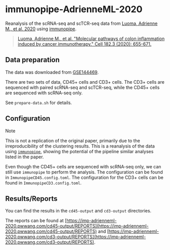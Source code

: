 # immunopipe-AdrienneML-2020

Reanalysis of the scRNA-seq and scTCR-seq data from [Luoma, Adrienne M., et al. 2020](https://www.cell.com/cell/fulltext/S0092-8674(20)30688-7) using [immunopipe](https://github.com/pwwang/immunopipe).

> [Luoma, Adrienne M., et al. "Molecular pathways of colon inflammation induced by cancer immunotherapy." Cell 182.3 (2020): 655-671.](https://www.cell.com/cell/fulltext/S0092-8674(20)30688-7)

## Data preparation

The data was downloaded from [GSE144469](https://www.ncbi.nlm.nih.gov/geo/query/acc.cgi?acc=GSE144469).

There are two sets of data, CD45+ cells and CD3+ cells. The CD3+ cells are sequenced with paired scRNA-seq and scTCR-seq, while the CD45+ cells are sequenced with scRNA-seq only.

See `prepare-data.sh` for details.

## Configuration

> [!NOTE]
> This is not a replication of the original paper, primarily due to the irreproducibility of the clustering results. This is a reanalysis of the data using [`immunopipe`](https://github.com/pwwang/immunopipe), showing the potential of the pipeline similar analyses listed in the paper.

Even though the CD45+ cells are sequenced with scRNA-seq only, we can still use `immunopipe` to perform the analysis. The configuration can be found in `ImmunopipeCD45.config.toml`. The configuration for the CD3+ cells can be found in `ImmunopipeCD3.config.toml`.

## Results/Reports

You can find the results in the `cd45-output` and `cd3-output` directories.

The reports can be found at [https://imp-adrienneml-2020.pwwang.com/cd45-output/REPORTS](https://imp-adrienneml-2020.pwwang.com/cd45-output/REPORTS) and [https://imp-adrienneml-2020.pwwang.com/cd3-output/REPORTS](https://imp-adrienneml-2020.pwwang.com/cd3-output/REPORTS).
